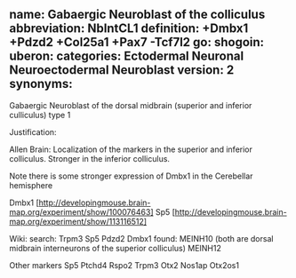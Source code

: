name: Gabaergic Neuroblast of the colliculus
abbreviation: NbIntCL1
definition: +Dmbx1 +Pdzd2 +Col25a1 +Pax7 -Tcf7l2
go:
shogoin: 
uberon:
categories: Ectodermal Neuronal Neuroectodermal Neuroblast
version: 2
synonyms:
---

Gabaergic Neuroblast of the dorsal midbrain (superior and inferior culliculus) type 1

Justification:


Allen Brain:
Localization of the markers in the superior and inferior colliculus. Stronger in the inferior colliculus.

Note there is some stronger expression of Dmbx1 in the Cerebellar hemisphere

Dmbx1 [http://developingmouse.brain-map.org/experiment/show/100076463]
Sp5 [http://developingmouse.brain-map.org/experiment/show/113116512]

Wiki:
search: Trpm3 Sp5 Pdzd2 Dmbx1
found:
MEINH10 (both are dorsal midbrain interneurons of the superior colliculus)
MEINH12 

Other markers
Sp5
Ptchd4
Rspo2
Trpm3
Otx2
Nos1ap
Otx2os1